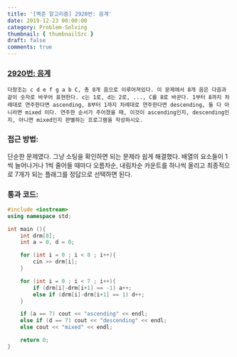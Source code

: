 ```yaml
---
title: '[백준 알고리즘] 2920번: 음계'
date: 2019-12-23 00:00:00
category: Problem-Solving
thumbnail: { thumbnailSrc }
draft: false
comments: true
---
```


### [2920번: 음계](https://www.acmicpc.net/problem/2920)

```
다장조는 c d e f g a b C, 총 8개 음으로 이루어져있다. 이 문제에서 8개 음은 다음과 같이 숫자로 바꾸어 표현한다. c는 1로, d는 2로, ..., C를 8로 바꾼다. 1부터 8까지 차례대로 연주한다면 ascending, 8부터 1까지 차례대로 연주한다면 descending, 둘 다 아니라면 mixed 이다. 연주한 순서가 주어졌을 때, 이것이 ascending인지, descending인지, 아니면 mixed인지 판별하는 프로그램을 작성하시오.
```

### 접근 방법:

단순한 문제였다. 그냥 소팅을 확인하면 되는 문제라 쉽게 해결했다. 배열의 요소들이 1씩 늘어나거나 1씩 줄어들 때마다 오름차순, 내림차순 카운트를 하나씩 올리고 최종적으로 7개가 되는 플래그를 정답으로 선택하면 된다.

### 통과 코드:

```cpp
#include <iostream>
using namespace std;

int main (){
    int drm[8];
    int a = 0, d = 0;

    for (int i = 0 ; i < 8 ; i++){
        cin >> drm[i];
    }

    for (int i = 0 ; i < 7 ; i++){
        if (drm[i]-drm[i+1] == -1) a++;
        else if (drm[i]-drm[i+1] == 1) d++;
    }

    if (a == 7) cout << "ascending" << endl;
    else if (d == 7) cout << "descending" << endl;
    else cout << "mixed" << endl;

    return 0;
}
```
